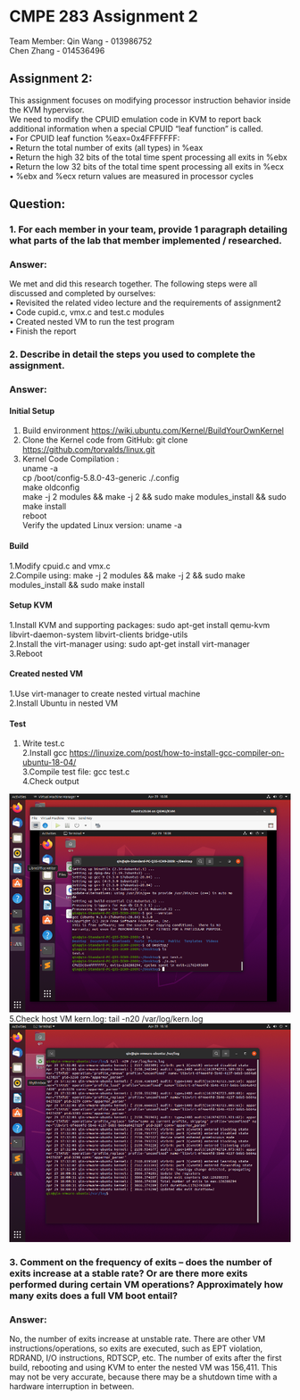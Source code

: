 # CMPE 283 Assignment 2  
Team Member: 
Qin Wang - 013986752    
Chen Zhang - 014536496  

## Assignment 2:  
This assignment focuses on modifying processor instruction behavior inside the KVM hypervisor.   
We need to modify the CPUID emulation code in KVM to report back additional information when a special CPUID “leaf function” is called.  
• For CPUID leaf function %eax=0x4FFFFFFF:  
• Return the total number of exits (all types) in %eax  
• Return the high 32 bits of the total time spent processing all exits in %ebx  
• Return the low 32 bits of the total time spent processing all exits in %ecx  
• %ebx and %ecx return values are measured in processor cycles  

## Question: 
### 1. For each member in your team, provide 1 paragraph detailing what parts of the lab that member implemented / researched. 
### Answer:
We met and did this research together. The following steps were all discussed and completed by ourselves:  
• Revisited the related video lecture and the requirements of assignment2  
• Code cupid.c, vmx.c and test.c modules  
• Created nested VM to run the test program  
• Finish the report  

### 2. Describe in detail the steps you used to complete the assignment. 
### Answer:
#### Initial Setup
1. Build environment https://wiki.ubuntu.com/Kernel/BuildYourOwnKernel  
2. Clone the Kernel code from GitHub: git clone https://github.com/torvalds/linux.git  
3. Kernel Code Compilation :  
   uname -a  
   cp /boot/config-5.8.0-43-generic ./.config  
   make oldconfig  
   make -j 2 modules && make -j 2 && sudo make modules_install && sudo make install  
   reboot  
   Verify the updated Linux version: uname -a  
#### Build
1.Modify cpuid.c and vmx.c  
2.Compile using: make -j 2 modules && make -j 2 && sudo make modules_install && sudo make install  
#### Setup KVM
1.Install KVM and supporting packages: sudo apt-get install qemu-kvm libvirt-daemon-system libvirt-clients bridge-utils  
2.Install the virt-manager using: sudo apt-get install virt-manager  
3.Reboot  
 
#### Created nested VM
1.Use virt-manager to create nested virtual machine  
2.Install Ubuntu in nested VM  
 
#### Test  
1. Write test.c  
2.Install gcc https://linuxize.com/post/how-to-install-gcc-compiler-on-ubuntu-18-04/  
3.Compile test file: gcc test.c  
4.Check output  
<div  align="center">    
   <img src = "https://github.com/Qinwang1993/CMPE-283/blob/master/Assignment_2/Picture1.png" width = "700" />
</div>
5.Check host VM kern.log: tail -n20 /var/log/kern.log  
 <div  align="center">    
   <img src = "https://github.com/Qinwang1993/CMPE-283/blob/master/Assignment_2/Picture2.png" width = "700" />
</div>
 

### 3. Comment on the frequency of exits – does the number of exits increase at a stable rate? Or are there more exits performed during certain VM operations? Approximately how many exits does a full VM boot entail?
### Answer:
No, the number of exits increase at unstable rate. There are other VM instructions/operations, so exits are executed, such as EPT violation, RDRAND, I/O instructions, RDTSCP, etc. The number of exits after the first build, rebooting and using KVM to enter the nested VM was 156,411. This may not be very accurate, because there may be a shutdown time with a hardware interruption in between.
